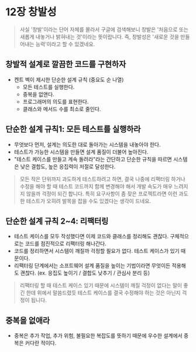 # 12장 창발성

> 사실 '창발'이라는 단어 자체를 몰라서 구글에 검색해보니 창발은 '처음으로 또는 새롭게 내놓거나 밝혀내는 것'이라는 뜻이랍니다. 즉, 창발성은 '새로운 것을 만들어내는 능력'이라고 할 수 있겠네요.

## 창발적 설계로 깔끔한 코드를 구현하자

- 켄트 벡이 제시한 단순한 설계 규칙 (중요도 순 나열)
  - 모든 테스트를 실행한다.
  - 중복을 없앤다.
  - 프로그래머의 의도를 표현한다.
  - 클래스와 메서드 수를 최소로 줄인다.

## 단순한 설계 규칙1: 모든 테스트를 실행하라

- 무엇보다 먼저, 설계는 의도한 대로 돌아가는 시스템을 내놓아야 한다.
- 테스트가 가능한 시스템을 만들면 설계 품질이 더불어 높아진다.
- "테스트 케이스를 만들고 계속 돌려라"라는 간단하고 단순한 규칙을 따르면 시스템은 낮은 결합도, 높은 응집력이 저절로 달성한다.

> 모든 작은 단위까지 과도하게 테스트하려고 하면, 결국 나중에 리팩터링 하거나 수정을 해야 할 때 테스트 코드까지 함께 변경해야 해서 개발 속도가 매우 느려지지 않을까 걱정이 되긴 합니다. 특히 요구사항이 좀 잦은 프로젝트라면 이런 과도한 테스트가 오히려 발목을 잡을 수도 있겠다는 생각이 드네요.

## 단순한 설계 규칙 2~4: 리팩터링

- 테스트 케이스를 모두 작성했다면 이제 코드와 클래스를 정리해도 괜찮다. 구체적으로는 코드를 점진적으로 리팩터링 해나간다.
- 코드를 정리하면서 시스템이 깨질까 걱정할 필요가 없다. 테스트 케이스가 있기 때문이다.
- 리팩터링 단계에서는 소프트웨어 설계 품질을 높이는 기법이라면 무엇이든 적용해도 괜찮다. (ex. 응집도 높이기 / 결합도 낮추기 / 관심사 분리 등)

> 리팩터링 할 때 테스트 케이스 있기 때문에 시스템이 깨질 걱정이 없다는 말이 좋긴 한데 위에서 말씀드렸듯 테스트 케이스를 결국 수정해야 하는 것은 아닌지 걱정이 됩니다.

## 중복을 없애라

- 중복은 추가 작업, 추가 위험, 불필요한 복잡도를 뜻하기 때문에 우수한 설계에서 중복은 커다란 적이다.
